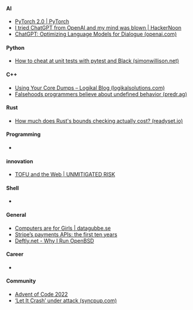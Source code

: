 #### AI
+ [PyTorch 2.0 | PyTorch](https://pytorch.org/get-started/pytorch-2.0/)
+ [I tried ChatGPT from OpenAI and my mind was blown | HackerNoon](https://hackernoon.com/i-tried-chatgpt-from-openai-and-my-mind-was-blown)
+ [ChatGPT: Optimizing Language Models for Dialogue (openai.com)](https://openai.com/blog/chatgpt/)


#### Python
+ [How to cheat at unit tests with pytest and Black (simonwillison.net)](https://simonwillison.net/2020/Feb/11/cheating-at-unit-tests-pytest-black/)

#### C++
+ [Using Your Core Dumps – Logikal Blog (logikalsolutions.com)](https://www.logikalsolutions.com/wordpress/information-technology/core-dumps-2/)
+ [Falsehoods programmers believe about undefined behavior (predr.ag)](https://predr.ag/blog/falsehoods-programmers-believe-about-undefined-behavior/)

#### Rust
+ [How much does Rust's bounds checking actually cost? (readyset.io)](https://blog.readyset.io/bounds-checks/)

#### Programming
+ 

#### innovation
+ [TOFU and the Web | UNMITIGATED RISK](https://unmitigatedrisk.com/?p=702)


#### Shell
+ 

#### General
+ [Computers are for Girls | datagubbe.se](https://www.datagubbe.se/girls/)
+ [Stripe’s payments APIs: the first ten years](https://stripe.com/blog/payment-api-design) 
+ [Deftly.net - Why I Run OpenBSD](https://deftly.net/posts/2016-05-31-why-i-run-openbsd.html)

#### Career
+ 

#### Community
+ [Advent of Code 2022](https://adventofcode.com/2022)
+ [‘Let It Crash’ under attack (syncpup.com)](http://blog.syncpup.com/posts/let-it-crash-under-attack.html) 
